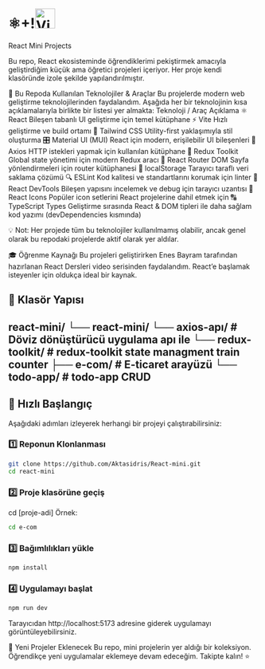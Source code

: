 # ⚛️+!<img src="https://vitejs.dev/logo.svg" alt="Vite Logo" width="40" height="40"/>
 React Mini Projects

Bu repo, React ekosisteminde öğrendiklerimi pekiştirmek amacıyla geliştirdiğim küçük ama öğretici projeleri içeriyor. Her proje kendi klasöründe izole şekilde yapılandırılmıştır.

🧰 Bu Repoda Kullanılan Teknolojiler & Araçlar
Bu projelerde modern web geliştirme teknolojilerinden faydalandım. Aşağıda her bir teknolojinin kısa açıklamalarıyla birlikte bir listesi yer almakta:
Teknoloji / Araç	Açıklama
⚛️ React	Bileşen tabanlı UI geliştirme için temel kütüphane
⚡ Vite	Hızlı geliştirme ve build ortamı
💨 Tailwind CSS	Utility-first yaklaşımıyla stil oluşturma
🎛️ Material UI (MUI)	React için modern, erişilebilir UI bileşenleri
🔌 Axios	HTTP istekleri yapmak için kullanılan kütüphane
🧩 Redux Toolkit	Global state yönetimi için modern Redux aracı
🧭 React Router DOM	Sayfa yönlendirmeleri için router kütüphanesi
💾 localStorage	Tarayıcı taraflı veri saklama çözümü
🔍 ESLint	Kod kalitesi ve standartlarını korumak için linter
🧪 React DevTools	Bileşen yapısını incelemek ve debug için tarayıcı uzantısı
🧬 React Icons	Popüler icon setlerini React projelerine dahil etmek için
🔠 TypeScript Types	Geliştirme sırasında React & DOM tipleri ile daha sağlam kod yazımı (devDependencies kısmında)

💡 Not: Her projede tüm bu teknolojiler kullanılmamış olabilir, ancak genel olarak bu repodaki projelerde aktif olarak yer aldılar.

🎓 Öğrenme Kaynağı
Bu projeleri geliştirirken Enes Bayram tarafından hazırlanan React Dersleri video serisinden faydalandım. React’e başlamak isteyenler için oldukça ideal bir kaynak.

## 📂 Klasör Yapısı
react-mini/ 
└── react-mini/
  └── axios-apı/ # Döviz dönüştürücü uygulama apı ile
  └── redux-toolkit/ # redux-toolkit state managment train counter
  ├── e-com/ # E-ticaret arayüzü
  └── todo-app/ # todo-app CRUD
---

## 🚀 Hızlı Başlangıç

Aşağıdaki adımları izleyerek herhangi bir projeyi çalıştırabilirsiniz:

### 1️⃣ Reponun Klonlanması
```bash
git clone https://github.com/Aktasidris/React-mini.git
cd react-mini
```

### 2️⃣ Proje klasörüne geçiş
cd [proje-adi]
Örnek:
```bash
cd e-com
```

### 3️⃣ Bağımlılıkları yükle
```bash
npm install
```
### 4️⃣ Uygulamayı başlat
```bash
npm run dev
```
Tarayıcıdan http://localhost:5173 adresine giderek uygulamayı görüntüleyebilirsiniz.

🔄 Yeni Projeler Eklenecek
Bu repo, mini projelerin yer aldığı bir koleksiyon. Öğrendikçe yeni uygulamalar eklemeye devam edeceğim. Takipte kalın! ⭐
